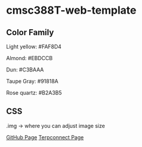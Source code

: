 # cmsc388T-web-template

## Color Family
Light yellow: #FAF8D4

Almond: #EBDCCB

Dun: #C3BAAA

Taupe Gray: #91818A

Rose quartz: #B2A3B5

## CSS
.img -> where you can adjust image size

[GitHub Page](https://malchu.github.io/cmsc389T-web-template/)
[Terpconnect Page](https://terpconnect.umd.edu/~mpascual/cmsc389T-web-template/)
